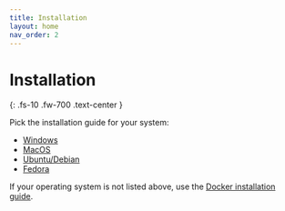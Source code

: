 ```yaml
---
title: Installation
layout: home
nav_order: 2
---
```


# Installation
{: .fs-10 .fw-700 .text-center }

Pick the installation guide for your system:

- [Windows](installation/windows.html)
- [MacOS](installation/macos.html)
- [Ubuntu/Debian](installation/ubuntu.html)
- [Fedora](installation/fedora.html)

If your operating system is not listed above, use the [Docker installation guide](installation/docker.html).
